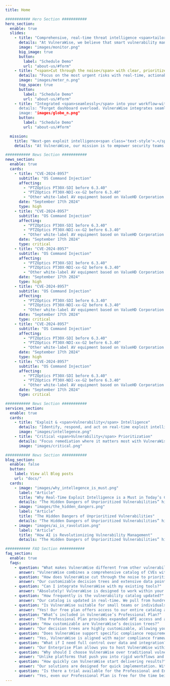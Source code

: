 ```yaml
---
title: Home

########### Hero Section ###########
hero_section:
  enable: true
  slides:
    - title: "Comprehensive, real-time threat intelligence <span>tailored to your environment.</span>"
      details: "At VulneraWise, we believe that smart vulnerability management is the key to a secure future."
      image: "images/monitor.png"
      big_image: true
      button:
        label: "Schedule Demo"
        url: "about-us/#form"
    - title: “<span>Cut through the noise</span> with clear, prioritized vulnerability insights."
      details: "Focus on the most urgent risks with real-time, actionable insights tailored to your needs."
      image: "images/meter_n.png"
      top_space: true
      button:
        label: "Schedule Demo"
        url: "about-us/#form"
    - title: "Integrated <span>seamlessly</span> into your workflow—without any <span>lock-in</span>” 
      details: “Forget dashboard overload. VulneraWise integrates seamlessly with tools you already use—Slack, PowerBI, Grafana, and more—delivering valuable insights directly into your workflow. No lock-in, just pure value, tailored to your security needs”
      image: "images/globe_n.png"
      button:
        label: "Schedule Demo"
        url: "about-us/#form"

  mission:
    title: "Next-gen exploit intelligence<span class='text-style'>.</span>"
    details: "At VulneraWise, our mission is to empower security teams with actionable, real-time vulnerability intelligence that’s tailored, transparent, and seamlessly integrates into your workflows. We aim to redefine vulnerability management by delivering solutions that cut through the noise, are flexible, fully-customizable, and designed to protect your systems efficiently, with confidence and clarity."

########### News Section ###########
news_section:
  enable: true
  cards:
    - title: "CVE-2024-8957"
      subtitle: "OS Command Injection"
      affecting:
        - "PTZOptics PT30X-SDI before 6.3.40"
        - "PTZOptics PT30X-NDI-xx-G2 before 6.3.40"
        - "Other white-label AV equipment based on ValueHD Corporation PTZ Camera Firmware"
      date: "September 17th 2024"
      type: high
    - title: "CVE-2024-8957"
      subtitle: "OS Command Injection"
      affecting:
        - "PTZOptics PT30X-SDI before 6.3.40"
        - "PTZOptics PT30X-NDI-xx-G2 before 6.3.40"
        - "Other white-label AV equipment based on ValueHD Corporation PTZ Camera Firmware"
      date: "September 17th 2024"
      type: critical
    - title: "CVE-2024-8957"
      subtitle: "OS Command Injection"
      affecting:
        - "PTZOptics PT30X-SDI before 6.3.40"
        - "PTZOptics PT30X-NDI-xx-G2 before 6.3.40"
        - "Other white-label AV equipment based on ValueHD Corporation PTZ Camera Firmware"
      date: "September 17th 2024"
      type: high
    - title: "CVE-2024-8957"
      subtitle: "OS Command Injection"
      affecting:
        - "PTZOptics PT30X-SDI before 6.3.40"
        - "PTZOptics PT30X-NDI-xx-G2 before 6.3.40"
        - "Other white-label AV equipment based on ValueHD Corporation PTZ Camera Firmware"
      date: "September 17th 2024"
      type: critical
    - title: "CVE-2024-8957"
      subtitle: "OS Command Injection"
      affecting:
        - "PTZOptics PT30X-SDI before 6.3.40"
        - "PTZOptics PT30X-NDI-xx-G2 before 6.3.40"
        - "Other white-label AV equipment based on ValueHD Corporation PTZ Camera Firmware"
      date: "September 17th 2024"
      type: high
    - title: "CVE-2024-8957"
      subtitle: "OS Command Injection"
      affecting:
        - "PTZOptics PT30X-SDI before 6.3.40"
        - "PTZOptics PT30X-NDI-xx-G2 before 6.3.40"
        - "Other white-label AV equipment based on ValueHD Corporation PTZ Camera Firmware"
      date: "September 17th 2024"
      type: critical

########### News Section ###########
services_section:
  enable: true
  cards:
    - title: "Exploit & <span>Vulnerability</span> Intelligence"
      details: "Identify, respond, and act on real-time exploit intelligence. VulneraWise continuously monitors and updates you on vulnerabilities actively targeted by malicious actors, providing critical insights to keep your organization ahead of potential breaches."
      image: "images/intellegence.png"
    - title: "Critical <span>Vulnerability</span> Prioritization"
      details: "Focus remediation where it matters most with VulneraWise. By leveraging advanced exploit and vulnerability data mapped to your business context, VulneraWise helps prioritize high-risk vulnerabilities for timely protection. It integrates seamlessly with your SecOps tools to streamline detection, response, and vulnerability management."
      image: "images/critical.png"

########### News Section ###########
blog_section:
  enable: false
  button:  
    label: View all Blog posts
    url: "docs/"
  cards:
    - image: "images/why_intellegence_is_must.png"
      label: "Article"
      title: "Why Real-Time Exploit Intelligence is a Must in Today’s Cybersecurity Landscape"
      details: "The Hidden Dangers of Unprioritized Vulnerabilities” highlights the critical risks businesses face when they fail to properly prioritize security vulnerabilities."
    - image: "images/the_hidden_dangers.png"
      label: "Article"
      title: "The Hidden Dangers of Unprioritized Vulnerabilities"
      details: "The Hidden Dangers of Unprioritized Vulnerabilities” highlights the critical risks businesses face when they fail to properly prioritize security vulnerabilities. "
    - image: "images/ai_is_ravolution.png"
      label: "Article"
      title: "How AI is Revolutionizing Vulnerability Management"
      details: "The Hidden Dangers of Unprioritized Vulnerabilities” highlights the critical risks businesses face when they fail to properly prioritize security vulnerabilities."

########### FAQ Section ###########
faq_section:
  enable: true
  faqs:
    - question: "What makes VulneraWise different from other vulnerability management tools?"
      answer: "VulneraWise combines a comprehensive catalog of CVEs with data from lesser-known sources, continually updated through dedicated scanners. This ensures our users have the most relevant, real-time exploit intelligence at their fingertips."
    - question: "How does VulneraWise cut through the noise to prioritize vulnerabilities?"
      answer: "Our customizable decision trees and extensive data points mean you can tailor vulnerability alerts to what truly matters, unlike black-box solutions that often lead to noise or missed risks. Furthermore, we provide full transparency in our prioritization."
    - question: "Can I integrate VulneraWise with my existing tools?"
      answer: "Absolutely! VulneraWise is designed to work within your existing workflow. From Slack and Teams to PowerBI, Grafana, and more, our solution delivers prioritized data directly into your preferred tools without adding extra dashboards or vendor/platform lock-in."
    - question: "How frequently is the vulnerability catalog updated?"
      answer: "Our catalog is updated in real-time. We pull from hundreds of sources, including advisories, forums, and unique feeds to enrich the data, and ensure that you’re always protected against the latest, relevant threats."
    - question: "Is VulneraWise suitable for small teams or individuals?"
      answer: "Yes! Our free plan offers access to our entire catalog and use of the prioritization engine, however with a limited number of api calls. This makes it perfect for individuals and small teams looking to explore comprehensive vulnerability insights without upfront costs."
    - question: "What’s included in VulneraWise’s Professional Plan?"
      answer: "The Professional Plan provides expanded API access and advanced decision tree features for tailored prioritization, making it ideal for teams seeking deeper integration and more control over vulnerability management. And yes, this plan is free to use now as well!"
    - question: "How customizable are VulneraWise’s decision trees?"
      answer: "Our decision trees are highly customizable, allowing you to set filters and prioritization criteria specific to your organization’s risk profile, industry and compliance standards, or unique security needs."
    - question: "Does VulneraWise support specific compliance requirements?"
      answer: "Yes, VulneraWise is aligned with major compliance frameworks like PCI DSS 4.0, HIPAA, NESA. Our solution is adaptable to help you meet industry-specific standards by prioritizing vulnerabilities that directly impact compliance. "
    - question: "What if I need full control over data and integration?"
      answer: "Our Enterprise Plan allows you to host VulneraWise within your own IT environment, providing unlimited API calls and fully customizable decision trees for ultimate control and flexibility."
    - question: "Why should I choose VulneraWise over traditional vulnerability platforms?"
      answer: "Unlike platforms that push you into rigid workflows and a number of additional dashboards, VulneraWise integrates directly into your existing environment, adding value without platform lock-in. Due to our client specific algorithms that you can customize according to your needs, we focus on precise, noise-free intelligence that meets your unique security needs while integrating seamlessly into your day to day operations."
    - question: "How quickly can VulneraWise start delivering results?"
      answer: "Our solutions are designed for quick implementation. With immediate access to our comprehensive vulnerability catalog and easy integration into your existing tools processes, you’ll see the benefits from day one."
    - question: "Is there a trial available for the Professional and Enterprise Plans?"
      answer: "Yes, even our Professional Plan is free for the time being, so you can experience the full feature set, including advanced decision trees and expanded API calls, at no cost. Contact us if you want to make the switch to an Enterprise plan."
---
```

